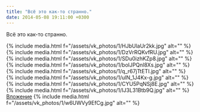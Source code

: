 ```yaml
---
title: "Всё это как-то странно."
date: 2014-05-08 19:11:00 +0300
---
```


Всё это как-то странно.


{% include media.html f="/assets/vk_photos/1/HJbUlaUr2kk.jpg" alt="" %}
{% include media.html f="/assets/vk_photos/1/DzVrRQKvfRU.jpg" alt="" %}
{% include media.html f="/assets/vk_photos/1/SDu0izhKZp8.jpg" alt="" %}
{% include media.html f="/assets/vk_photos/1/bolJPQnl8Xs.jpg" alt="" %}
{% include media.html f="/assets/vk_photos/1/q_r67jTtETI.jpg" alt="" %}
{% include media.html f="/assets/vk_photos/1/ulN_1J4Kx-g.jpg" alt="" %}
{% include media.html f="/assets/vk_photos/1/CYU5PqNSj8E.jpg" alt="" %}
{% include media.html f="/assets/vk_photos/1/IJ3L31Btb9Q.jpg" alt="" %}
[Вложение](https://vk.com/photo41076938_329611648)
{% include media.html f="/assets/vk_photos/1/w6UWVy9EfCg.jpg" alt="" %}
